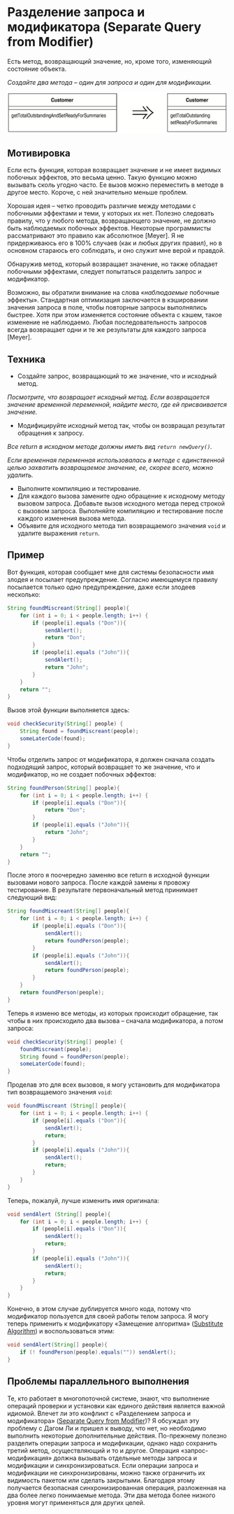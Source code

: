 # Разделение запроса и модификатора (Separate Query from Modifier)

Есть метод, возвращающий значение, но, кроме того, изменяющий состояние объекта.

_Создайте два метода – один для запроса и один для модификации._

![](images/Separate-Query-from-Modifier.jpg)

## Мотивировка

Если есть функция, которая возвращает значение и не имеет видимых побочных эффектов, это весьма ценно. Такую функцию можно вызывать сколь угодно часто. Ее вызов можно переместить в методе в другое место. Короче, с ней значительно меньше проблем.

Хорошая идея – четко проводить различие между методами с побочными эффектами и теми, у которых их нет. Полезно следовать правилу, что у любого метода, возвращающего значение, не должно быть наблюдаемых побочных эффектов. Некоторые программисты рассматривают это правило как абсолютное [Meyer]. Я не придерживаюсь его в 100% случаев (как и любых других правил), но в основном стараюсь его соблюдать, и оно служит мне верой и правдой.

Обнаружив метод, который возвращает значение, но также обладает побочными эффектами, следует попытаться разделить запрос и модификатор.

Возможно, вы обратили внимание на слова «_наблюдаемые_ побочные эффекты». Стандартная оптимизация заключается в кэшировании значения запроса в поле, чтобы повторные запросы выполнялись быстрее. Хотя при этом изменяется состояние объекта с кэшем, такое изменение не наблюдаемо. Любая последовательность запросов всегда возвращает одни и те же результаты для каждого запроса [Meyer].

## Техника

* Создайте запрос, возвращающий то же значение, что и исходный метод.

_Посмотрите, что возвращает исходный метод. Если возвращается значение временной переменной, найдите место, где ей присваивается значение._

* Модифицируйте исходный метод так, чтобы он возвращал результат обращения к запросу.

_Все return в исходном методе должны иметь вид `return newQuery()`._

_Если временная переменная использовалась в методе с единственной целью захватить возвращаемое значение, ее, скорее всего, можно удалить._

* Выполните компиляцию и тестирование.
* Для каждого вызова замените одно обращение к исходному методу вызовом запроса. Добавьте вызов исходного метода перед строкой с вызовом запроса. Выполняйте компиляцию и тестирование после каждого изменения вызова метода.
* Объявите для исходного метода тип возвращаемого значения `void` и удалите выражения `return`.

## Пример

Вот функция, которая сообщает мне для системы безопасности имя злодея и посылает предупреждение. Согласно имеющемуся правилу посылается только одно предупреждение, даже если злодеев несколько:

```java
String foundMiscreant(String[] people){
    for (int i = 0; i < people.length; i++) {
        if (people[i].equals ("Don")){
            sendAlert();
            return "Don";
        }
        if (people[i].equals ("John")){
            sendAlert();
            return "John";
        }
    }
    return "";
}
```

Вызов этой функции выполняется здесь:

```java
void checkSecurity(String[] people) {
    String found = foundMiscreant(people);
    someLaterCode(found);
}
```

Чтобы отделить запрос от модификатора, я должен сначала создать подходящий запрос, который возвращает то же значение, что и модификатор, но не создает побочных эффектов:

```java
String foundPerson(String[] people){
    for (int i = 0; i < people.length; i++) {
        if (people[i].equals ("Don")){
            return "Don";
        }
        if (people[i].equals ("John")){
            return "John";
        }
    }
    return "";
}
```

После этого я поочередно заменяю все return в исходной функции вызовами нового запроса. После каждой замены я провожу тестирование. В результате первоначальный метод принимает следующий вид:

```java
String foundMiscreant(String[] people){
    for (int i = 0; i < people.length; i++) {
        if (people[i].equals ("Don")){
            sendAlert();
            return foundPerson(people);
        }
        if (people[i].equals ("John")){
            sendAlert();
            return foundPerson(people);
        }
    }
    return foundPerson(people);
}
```

Теперь я изменю все методы, из которых происходит обращение, так чтобы в них происходило два вызова – сначала модификатора, а потом запроса:

```java
void checkSecurity(String[] people) {
    foundMiscreant(people);
    String found = foundPerson(people);
    someLaterCode(found);
}
```

Проделав это для всех вызовов, я могу установить для модификатора тип возвращаемого значения `void`:

```java
void foundMiscreant (String[] people){
    for (int i = 0; i < people.length; i++) {
        if (people[i].equals ("Don")){
            sendAlert();
            return;
        }
        if (people[i].equals ("John")){
            sendAlert();
            return;
        }
    }
}
```

Теперь, пожалуй, лучше изменить имя оригинала:

```java
void sendAlert (String[] people){
    for (int i = 0; i < people.length; i++) {
        if (people[i].equals ("Don")){
            sendAlert();
            return;
        }
        if (people[i].equals ("John")){
            sendAlert();
            return;
        }
    }
}
```

Конечно, в этом случае дублируется много кода, потому что модификатор пользуется для своей работы телом запроса. Я могу теперь применить к модификатору «Замещение алгоритма» ([Substitute Algorithm](Substitute-Algorithm.md)) и воспользоваться этим:

```java
void sendAlert(String[] people){
    if (! foundPerson(people).equals("")) sendAlert();
}
```

## Проблемы параллельного выполнения

Те, кто работает в многопоточной системе, знают, что выполнение операций проверки и установки как единого действия является важной идиомой. Влечет ли это конфликт с «Разделением запроса и модификатора» ([Separate Query from Modifier](Separate-Query-from-Modifier.md))? Я обсуждал эту проблему с Дагом Ли и пришел к выводу, что нет, но необходимо выполнить некоторые дополнительные действия. По-прежнему полезно разделить операции запроса и модификации, однако надо сохранить третий метод, осуществляющий и то и другое. Операция «запрос-модификация» должна вызывать отдельные методы запроса и модификации и синхронизироваться. Если операции запроса и модификации не синхронизированы, можно также ограничить их видимость пакетом или сделать закрытыми. Благодаря этому получается безопасная синхронизированная операция, разложенная на два более легко понимаемые метода. Эти два метода более низкого уровня могут применяться для других целей.